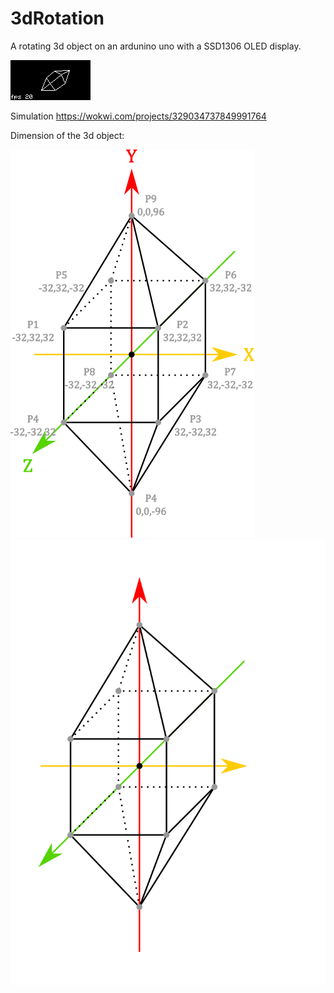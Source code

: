 # 3dRotation
A rotating 3d object on an ardunino uno with a SSD1306 OLED display.

![alt text](https://github.com/codingABI/3dRotation/blob/main/3dRotation.png) 

Simulation https://wokwi.com/projects/329034737849991764

Dimension of the 3d object:

![alt text](https://github.com/codingABI/3dRotation/blob/main/3dObject.png) 
![alt text](https://github.com/codingABI/3dRotation/blob/main/3dObject.svg) 


